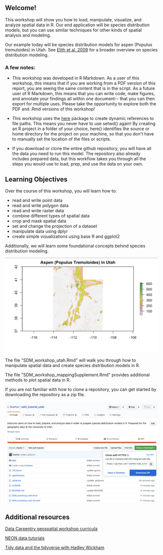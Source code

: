 ## Welcome! 

This workshop will show you how to load, manipulate, visualize, and analyze spatial data in R. Our end application will be species distribution models, but you can use similar techniques for other kinds of spatial analysis and modeling.  

Our example today will be species distribution models for aspen (Populus tremuloides) in Utah. See [Elith et al. 2009](https://www.annualreviews.org/doi/abs/10.1146/annurev.ecolsys.110308.120159) for a broader overview on species distribution modeling. 

### A few notes: 

- This workshop was developed in R Markdown. 
As a user of this workshop, this means that if you are working from a PDF version of this report, you are seeing the same content that is in the script. 
As a future user of R Markdown, this means that you can write code, make figures, and annotate your findings all within one document-- that you can then export for multiple uses. Please take the opportunity to explore both the PDF and .Rmd versions of this workshop! 

- This workshop uses the [here](https://github.com/jennybc/here_here) package to create dynamic references to file paths. This means you never have to use setwd() again! By creating an R project in a folder of your choice, here() identifies the source or home directory for the project on your machine, so that you don't have to manually set the location of the files or scripts. 

- If you download or clone the entire github repository, you will have all the data you need to run this model. The repository also already includes prepared data, but this workflow takes you through all the steps you would use to load, prep, and use the data on your own. 

## Learning Objectives 

Over the course of this workshop, you will learn how to: 

- read and write point data
- read and write polygon data
- read and write raster data
- combine different types of spatial data
- crop and mask spatial data
- set and change the projection of a dataset
- manipulate data using dplyr
- create simple visualizations using base R and ggplot2

Additionally, we will learn some foundational concepts behind species distribution modeling.

![sdm_pic](img/sdm_img.png)

The file "SDM_workshop_utah.Rmd" will walk you through how to manipulate spatial data and create species distribution models in R. 

The file "SDM_workshop_mappingSupplement.Rmd" provides additional methods to plot spatial data in R.

If you are not familiar with how to clone a repository, you can get started by downloading the repository as a zip file.

![download](img/howtodownload.png)

## Additional resources

[Data Carpentry geospatial workshop curricula](https://datacarpentry.org/lessons/#geospatial-curriculum)

[NEON data tutorials](<https://www.neonscience.org/resources/data-tutorials>)

[Tidy data and the tidyverse with Hadley Wickham](<https://r4ds.had.co.nz/tidy-data.html>)

